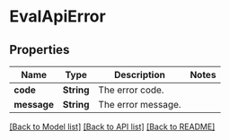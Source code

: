 # EvalApiError

## Properties

Name | Type | Description | Notes
------------ | ------------- | ------------- | -------------
**code** | **String** | The error code. | 
**message** | **String** | The error message. | 

[[Back to Model list]](../README.md#documentation-for-models) [[Back to API list]](../README.md#documentation-for-api-endpoints) [[Back to README]](../README.md)


